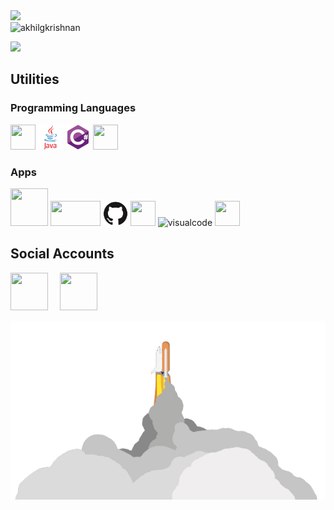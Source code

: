 


<img src="https://github-readme-stats.vercel.app/api?username=iaalHavacilik&&show_icons=true&title_color=ffffff&icon_color=bb2acf&text_color=daf7dc&bg_color=151515">
<br/>
<img src="https://github-readme-stats.vercel.app/api/top-langs/?username=iaalHavacilik&&show_icons=true&title_color=ffffff&icon_color=bb2acf&text_color=daf7dc&bg_color=151515&layout=compact&hide=html" alt="akhilgkrishnan"/>


<br/>

<p float="left">
  <img src="https://activity-graph.herokuapp.com/graph?username=iaalHavacilik&theme=react-dark" width="635" /> 
</p>


## Utilities

  ### Programming Languages
  <p align="left">
  <img src="https://cdn.jsdelivr.net/gh/devicons/devicon/icons/python/python-original.svg" width="40" height="40"/>
  <img src="https://raw.githubusercontent.com/devicons/devicon/master/icons/java/java-original-wordmark.svg" width="40" height="40" />
  <img src="https://raw.githubusercontent.com/devicons/devicon/master/icons//csharp/csharp-original.svg" width="40" height="40" />
  <img src="https://icongr.am/devicon/cplusplus-original.svg?size=128&color=currentColor" width="40" height="40" />
  
  </p>
  
  
  ### Apps
   <p align="left">
  
  <img src="https://dashboard.snapcraft.io/site_media/appmedia/2020/10/openrocket.png" width="60" height="60" />
  <img src="https://cdn.jsdelivr.net/gh/devicons/devicon/icons/arduino/arduino-original.svg" width="80" height="40"/>
  <img src="https://raw.githubusercontent.com/devicons/devicon/master/icons/github/github-original.svg" width="40" height="40" /> 
  <img src="https://icongr.am/devicon/visualstudio-plain.svg?size=128&color=currentColor" width="40" height="40" />
  <img src="https://user-images.githubusercontent.com/59020581/117362577-18555280-aec4-11eb-94ef-401c9f28eb38.png" alt="visualcode" width="40" height="40"/>
  <img src="https://upload.wikimedia.org/wikipedia/commons/9/9c/IntelliJ_IDEA_Icon.svg" width="40" height="40" />
  
  
</p>

## Social Accounts

<p align="left">
<img src="https://cdn.jsdelivr.net/gh/devicons/devicon/icons/linkedin/linkedin-original.svg" width="60" height="60"/>
  
<img style="margin-left:15px" src="https://icongr.am/entypo/instagram.svg?size=128&color=bc1d61" width="60" height="60" />
 </p>

<img src="https://github.com/iaalHavacilik/iaalHavacilik/blob/main/ss-removebg-preview.png?raw=true" />


